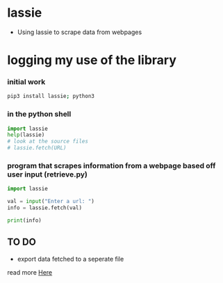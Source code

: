 # lassie
- Using lassie to scrape data from webpages

# logging my use of the library

### initial work

```bash
pip3 install lassie; python3
```
### in the python shell

```python
import lassie
help(lassie)
# look at the source files
# lassie.fetch(URL)
```

### program that scrapes information from a webpage based off user input (retrieve.py)
```python
import lassie

val = input("Enter a url: ")
info = lassie.fetch(val)

print(info)

```
## TO DO
- export data fetched to a seperate file

read more [Here](https://lassie.readthedocs.io/en/latest/?ref=morioh.com&utm_source=morioh.com)
